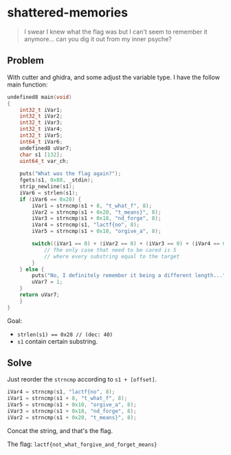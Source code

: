 # shattered-memories
> I swear I knew what the flag was but I can't seem to remember it anymore... can you dig it out from my inner psyche?

## Problem
With cutter and ghidra, and some adjust the variable type. I have the follow main function:
``` c
undefined8 main(void)
{
    int32_t iVar1;
    int32_t iVar2;
    int32_t iVar3;
    int32_t iVar4;
    int32_t iVar5;
    int64_t iVar6;
    undefined8 uVar7;
    char s1 [132];
    uint64_t var_ch;
    
    puts("What was the flag again?");
    fgets(s1, 0x80, _stdin);
    strip_newline(s1);
    iVar6 = strlen(s1);
    if (iVar6 == 0x28) {
        iVar1 = strncmp(s1 + 8, "t_what_f", 8);
        iVar2 = strncmp(s1 + 0x20, "t_means}", 8);
        iVar3 = strncmp(s1 + 0x18, "nd_forge", 8);
        iVar4 = strncmp(s1, "lactf{no", 8);
        iVar5 = strncmp(s1 + 0x10, "orgive_a", 8);

        switch((iVar1 == 0) + (iVar2 == 0) + (iVar3 == 0) + (iVar4 == 0) + (iVar5 == 0)) {
            // The only case that need to be cared is 5
            // where every substring equal to the target
        }
    } else {
        puts("No, I definitely remember it being a different length...");
        uVar7 = 1;
    }
    return uVar7;
    }
}
```
Goal:
- `strlen(s1) == 0x28 // (dec: 40)`
- `s1` contain certain substring.

## Solve
Just reorder the `strncmp` according to `s1 + [offset]`.
```c
iVar4 = strncmp(s1, "lactf{no", 8);
iVar1 = strncmp(s1 + 8, "t_what_f", 8);
iVar5 = strncmp(s1 + 0x10, "orgive_a", 8);
iVar3 = strncmp(s1 + 0x18, "nd_forge", 8);
iVar2 = strncmp(s1 + 0x20, "t_means}", 8);
```
Concat the string, and that's the flag.

The flag: `lactf{not_what_forgive_and_forget_means}`
